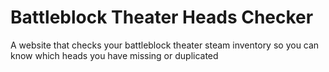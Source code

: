 # Battleblock Theater Heads Checker
A website that checks your battleblock theater steam inventory so you can know which heads you have missing or duplicated
